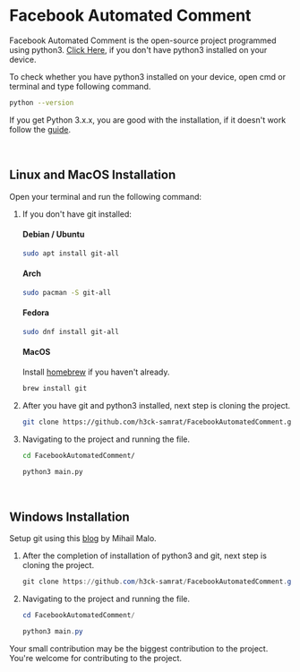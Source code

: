 # Facebook Automated Comment

Facebook Automated Comment is the open-source project programmed using python3.
[Click Here](https://www.python.org/downloads/), if you don't have python3 installed on your device.

To check whether you have python3 installed on your device, open cmd or terminal and type following command.
```bash
python --version
```

If you get Python 3.x.x, you are good with the installation, if it doesn't work follow the [guide](https://realpython.com/installing-python/).

<br>

## Linux and MacOS Installation

Open your terminal and run the following command:

1. If you don't have git installed:
    #### Debian / Ubuntu
    ```bash
    sudo apt install git-all
    ```

    #### Arch
    ```bash
    sudo pacman -S git-all
    ```

    #### Fedora
    ```bash
    sudo dnf install git-all
    ```

    #### MacOS
    Install [homebrew](https://brew.sh/) if you haven't already.
    ```bash
    brew install git
    ```

2. After you have git and python3 installed, next step is cloning the project.

    ```bash
    git clone https://github.com/h3ck-samrat/FacebookAutomatedComment.git
    ```

3. Navigating to the project and running the file.

    ```bash
    cd FacebookAutomatedComment/
    ```
    ```bash
    python3 main.py
    ```

<br>

## Windows Installation

Setup git using this [blog](https://dev.to/qm3ster/setting-up-gitsshgpg-on-windows-5c85) by Mihail Malo.

1. After the completion of installation of python3 and git, next step is cloning the project.

    ```powershell
    git clone https://github.com/h3ck-samrat/FacebookAutomatedComment.git
    ```

2. Navigating to the project and running the file.

    ```powershell
    cd FacebookAutomatedComment/
    ```
    ```powershell
    python3 main.py
    ```

Your small contribution may be the biggest contribution to the project. You're welcome for contributing to the project.



